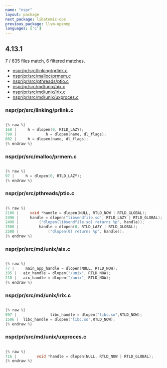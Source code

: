 ```yaml
---
name: "nspr"
layout: package
next_package: libatomic-ops
previous_package: llvm-openmp
languages: ['c']
---
```

## 4.13.1
7 / 635 files match, 6 filtered matches.

 - [nspr/pr/src/linking/prlink.c](#nsprprsrclinkingprlinkc)
 - [nspr/pr/src/malloc/prmem.c](#nsprprsrcmallocprmemc)
 - [nspr/pr/src/pthreads/ptio.c](#nsprprsrcpthreadsptioc)
 - [nspr/pr/src/md/unix/aix.c](#nsprprsrcmdunixaixc)
 - [nspr/pr/src/md/unix/irix.c](#nsprprsrcmdunixirixc)
 - [nspr/pr/src/md/unix/uxproces.c](#nsprprsrcmdunixuxprocesc)

### nspr/pr/src/linking/prlink.c

```c

{% raw %}
168 |     h = dlopen(0, RTLD_LAZY);
799 |             h = dlopen(name, dl_flags);
802 |     h = dlopen(name, dl_flags);
{% endraw %}

```
### nspr/pr/src/malloc/prmem.c

```c

{% raw %}
97 |     h = dlopen(0, RTLD_LAZY);
{% endraw %}

```
### nspr/pr/src/pthreads/ptio.c

```c

{% raw %}
2106 |     void *handle = dlopen(NULL, RTLD_NOW | RTLD_GLOBAL);
2496 |     handle = dlopen("libsendfile.so", RTLD_LAZY | RTLD_GLOBAL);
2498 |         ("dlopen(libsendfile.so) returns %p", handle));
2506 |         handle = dlopen(0, RTLD_LAZY | RTLD_GLOBAL);
2508 |             ("dlopen(0) returns %p", handle));
{% endraw %}

```
### nspr/pr/src/md/unix/aix.c

```c

{% raw %}
77 |     main_app_handle = dlopen(NULL, RTLD_NOW);
195 | 	aix_handle = dlopen("/unix", RTLD_NOW);
218 | 	aix_handle = dlopen("/unix", RTLD_NOW);
{% endraw %}

```
### nspr/pr/src/md/unix/irix.c

```c

{% raw %}
997 | 				libc_handle = dlopen("libc.so",RTLD_NOW);
1506 | 	libc_handle = dlopen("libc.so",RTLD_NOW);
{% endraw %}

```
### nspr/pr/src/md/unix/uxproces.c

```c

{% raw %}
716 |         void *handle = dlopen(NULL, RTLD_NOW | RTLD_GLOBAL);
{% endraw %}

```